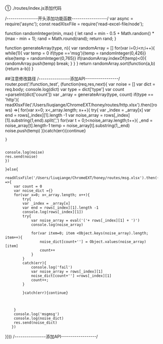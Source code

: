 ① ./routes/index.js添加代码

/----------------开头添加功能函数------------------/ 
var async = require('async');
const readXlsxFile = require('read-excel-file/node');

function randomInteger(min, max) {
    let rand = min - 0.5 + Math.random() * (max - min + 1);
    rand = Math.round(rand);
    return rand;
}

function generateArray(type, n){
    var randomArray = []
    for(var i=0;i<n;i++){
        while(1){
            var temp = 0
            if(type =='msg'){temp = randomInteger(0,426)}
            else{temp = randomInteger(0,765)}
            if(randomArray.indexOf(temp)<0){
                randomArray.push(temp)
                break;
             }
        }
     }
    return randomArray.sort(function(a,b){return a-b})
}


##注意修改路径
/----------------添加API-----------------/
router.post('/function_test', (function(req,res,next){
    var noise = []
    var dict = req.body;
    console.log(dict)
    var type = dict['type']
    var count =parseInt(dict['count'])
    var _array = generateArray(type, count)
    if(type == 'http'){
    readXlsxFile('/Users/liuqiange/ChromeEXT/honey/routes/http.xlsx').then((rows) =>{
    for(var x=0; x<_array.length; x++){
    try{
            var _index = _array[x]
        var end = rows[_index][1].length -1
	    var noise_array = rows[_index][1].substring(1,end).split(',')
        for(var t = 0;t<noise_array.length;t++){
            _end = noise_array[t].length-1
            temp = noise_array[t].substring(1,_end)
            noise.push(temp)
    }}catch(err){continue}

    }


    console.log(noise)
    res.send(noise)
    })

    }else{
        readXlsxFile('/Users/liuqiange/ChromeEXT/honey/routes/msg.xlsx').then((rows) =>{
        var count = 0
        var noise_dict ={}
        for(var x=0; x<_array.length; x++){
            try{
            var _index = _array[x]
            var end = rows[_index][1].length -1
            console.log(rows[_index][1])
            try{
                var noise_array = eval('('+ rows[_index][1] + ')')
                console.log(noise_array)

                for(var item=0; item <Object.keys(noise_array).length; item++){
                    noise_dict[count+''] = Object.values(noise_array)[item]
                    count++
                }
            }
            catch(err){
                console.log('fail')
                var noise_array = rows[_index][1]
                noise_dict[count+''] =rows[_index][1]
                count++;
            }

            }catch(err){continue}



        }
        console.log('msgmsg')
        console.log(noise_dict)
        res.send(noise_dict)
       })

}}))
/----------------添加API------------------/ 





